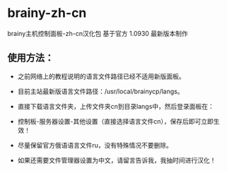 # brainy-zh-cn
brainy主机控制面板-zh-cn汉化包
基于官方 1.0930 最新版本制作

## 使用方法：</br>
* 之前网络上的教程说明的语言文件路径已经不适用新版面板。</br>
 
* 目前主站最新版语言文件路径：/usr/local/brainycp/langs。</br>
 
* 直接下载语言文件夹，上传文件夹cn到目录langs中，然后登录面板在：</br>
* 控制板-服务器设置-其他设置（直接选择语言文件cn），保存后即可立即生效！</br>
  
* 尽量保留官方俄语语言文件ru，没有特殊情况不要删除。</br>
 
* 如果还需要文件管理器设置为中文，请留言告诉我，我抽时间进行汉化！
